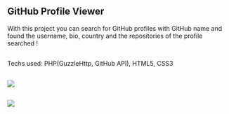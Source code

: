 ## GitHub Profile Viewer

With this project you can search for GitHub profiles with GitHub name and found the username, bio, country and the repositories of the profile searched !
##

Techs used: PHP(GuzzleHttp, GitHub API), HTML5, CSS3

##
<img src ="https://media.discordapp.net/attachments/926395335046225920/949023747548020746/unknown.png?width=1114&height=618">

##

<img src="https://media.discordapp.net/attachments/926395335046225920/949023954792755240/unknown.png?width=1141&height=618">

